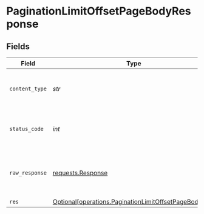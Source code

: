 # PaginationLimitOffsetPageBodyResponse


## Fields

| Field                                                                                                                | Type                                                                                                                 | Required                                                                                                             | Description                                                                                                          |
| -------------------------------------------------------------------------------------------------------------------- | -------------------------------------------------------------------------------------------------------------------- | -------------------------------------------------------------------------------------------------------------------- | -------------------------------------------------------------------------------------------------------------------- |
| `content_type`                                                                                                       | *str*                                                                                                                | :heavy_check_mark:                                                                                                   | HTTP response content type for this operation                                                                        |
| `status_code`                                                                                                        | *int*                                                                                                                | :heavy_check_mark:                                                                                                   | HTTP response status code for this operation                                                                         |
| `raw_response`                                                                                                       | [requests.Response](https://requests.readthedocs.io/en/latest/api/#requests.Response)                                | :heavy_minus_sign:                                                                                                   | Raw HTTP response; suitable for custom response parsing                                                              |
| `res`                                                                                                                | [Optional[operations.PaginationLimitOffsetPageBodyRes]](../../models/operations/paginationlimitoffsetpagebodyres.md) | :heavy_minus_sign:                                                                                                   | OK                                                                                                                   |